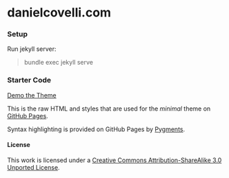 # danielcovelli.com

### Setup

Run jekyll server:

> bundle exec jekyll serve

### Starter Code

[Demo the Theme](http://orderedlist.github.com/minimal/)

This is the raw HTML and styles that are used for the _minimal_ theme on [GitHub Pages](http://pages.github.com/).

Syntax highlighting is provided on GitHub Pages by [Pygments](http://pygments.org).

#### License

This work is licensed under a [Creative Commons Attribution-ShareAlike 3.0 Unported License](http://creativecommons.org/licenses/by-sa/3.0/).
